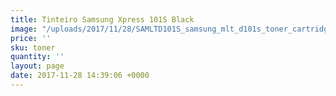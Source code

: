 ```yaml
---
title: Tinteiro Samsung Xpress 101S Black
image: "/uploads/2017/11/28/SAMLTD101S_samsung_mlt_d101s_toner_cartridge_black.jpg"
price: ''
sku: toner
quantity: ''
layout: page
date: 2017-11-28 14:39:06 +0000
---
```

